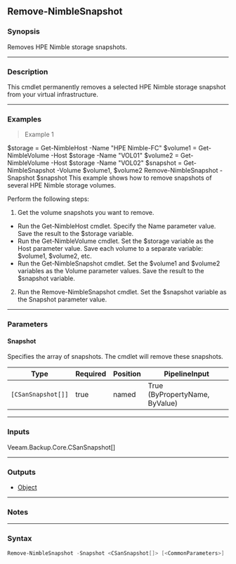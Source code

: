 Remove-NimbleSnapshot
---------------------

### Synopsis
Removes HPE Nimble storage snapshots.

---

### Description

This cmdlet permanently removes a selected HPE Nimble storage snapshot from your virtual infrastructure.

---

### Examples
> Example 1

$storage = Get-NimbleHost -Name "HPE Nimble-FC"
$volume1 = Get-NimbleVolume -Host $storage -Name "VOL01"
$volume2 = Get-NimbleVolume -Host $storage -Name "VOL02"
$snapshot = Get-NimbleSnapshot -Volume $volume1, $volume2
Remove-NimbleSnapshot -Snapshot $snapshot
This example shows how to remove snapshots of several HPE Nimble storage volumes.

Perform the following steps:
1. Get the volume snapshots you want to remove.
- Run the Get-NimbleHost cmdlet. Specify the Name parameter value. Save the result to the $storage variable.
- Run the Get-NimbleVolume cmdlet. Set the $storage variable as the Host parameter value. Save each volume to a separate variable: $volume1, $volume2, etc.
- Run the Get-NimbleSnapshot cmdlet. Set the $volume1 and $volume2 variables as the Volume parameter values. Save the result to the $snapshot variable.
2. Run the Remove-NimbleSnapshot cmdlet. Set the $snapshot variable as the Snapshot parameter value.

---

### Parameters
#### **Snapshot**
Specifies the array of snapshots.
The cmdlet will remove these snapshots.

|Type              |Required|Position|PipelineInput                 |
|------------------|--------|--------|------------------------------|
|`[CSanSnapshot[]]`|true    |named   |True (ByPropertyName, ByValue)|

---

### Inputs
Veeam.Backup.Core.CSanSnapshot[]

---

### Outputs
* [Object](https://learn.microsoft.com/en-us/dotnet/api/System.Object)

---

### Notes

---

### Syntax
```PowerShell
Remove-NimbleSnapshot -Snapshot <CSanSnapshot[]> [<CommonParameters>]
```
